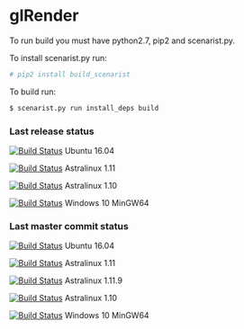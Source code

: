 # glRender
To run build you must have python2.7, pip2 and scenarist.py.

To install scenarist.py run:
```bash
# pip2 install build_scenarist
```
To build run:
```bash
$ scenarist.py run install_deps build
```

### Last release status

[![Build Status](http://sogimu.fvds.ru:8080/buildStatus/icon?job=glRender/Release/Linux/Ubuntu_16.04)](http://sogimu.fvds.ru:8080/job/glRender/job/Release/job/Linux/job/Ubuntu_16.04/) Ubuntu 16.04

[![Build Status](http://sogimu.fvds.ru:8080/buildStatus/icon?job=glRender/Release/Linux/Astralinux_1.11)](http://sogimu.fvds.ru:8080/job/glRender/job/Release/job/Linux/job/Astralinux_1.11/) Astralinux 1.11

[![Build Status](http://sogimu.fvds.ru:8080/buildStatus/icon?job=glRender/Release/Linux/Astralinux_1.10)](http://sogimu.fvds.ru:8080/job/glRender/job/Release/job/Linux/job/Astralinux_1.10/) Astralinux 1.10

[![Build Status](http://sogimu.fvds.ru:8080/buildStatus/icon?job=glRender/Release/Windows/Windows_10_MinGW64)](http://sogimu.fvds.ru:8080/job/glRender/job/Release/job/Windows/job/Windows_10_MinGW64/) Windows 10 MinGW64

### Last master commit status

[![Build Status](http://sogimu.fvds.ru:8080/buildStatus/icon?job=glRender/Master/Linux/Ubuntu_16.04)](http://sogimu.fvds.ru:8080/job/glRender/job/Master/job/Linux/job/Ubuntu_16.04/) Ubuntu 16.04

[![Build Status](http://sogimu.fvds.ru:8080/buildStatus/icon?job=glRender/Master/Linux/Astralinux_1.11)](http://sogimu.fvds.ru:8080/job/glRender/job/Master/job/Linux/job/Astralinux_1.11/) Astralinux 1.11

[![Build Status](http://sogimu.fvds.ru:8080/buildStatus/icon?job=glRender/Master/Linux/Astralinux_1.11.9)](http://sogimu.fvds.ru:8080/job/glRender/job/Master/job/Linux/job/Astralinux_1.11.9/) Astralinux 1.11.9

[![Build Status](http://sogimu.fvds.ru:8080/buildStatus/icon?job=glRender/Master/Linux/Astralinux_1.10)](http://sogimu.fvds.ru:8080/job/glRender/job/Master/job/Linux/job/Astralinux_1.10/) Astralinux 1.10

[![Build Status](http://sogimu.fvds.ru:8080/buildStatus/icon?job=glRender/Master/Windows/Windows_10_MinGW64)](http://sogimu.fvds.ru:8080/job/glRender/job/Master/job/Windows/job/Windows_10_MinGW64/) Windows 10 MinGW64

